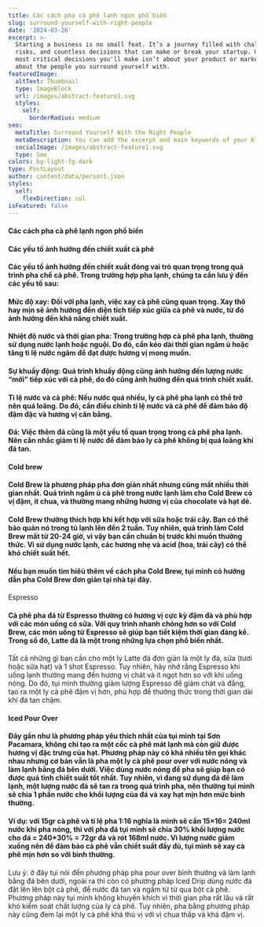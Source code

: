 ```yaml
---
title: Các cách pha cà phê lạnh ngon phổ biến
slug: surround-yourself-with-right-people
date: '2024-03-26'
excerpt: >-
  Starting a business is no small feat. It’s a journey filled with challenges,
  risks, and countless decisions that can make or break your startup. One of the
  most critical decisions you'll make isn’t about your product or market—it's
  about the people you surround yourself with.
featuredImage:
  altText: Thumbnail
  type: ImageBlock
  url: /images/abstract-feature1.svg
  styles:
    self:
      borderRadius: medium
seo:
  metaTitle: Surround Yourself With the Right People
  metaDescription: You can add the excerpt and main keywords of your blog post here.
  socialImage: /images/abstract-feature1.svg
  type: Seo
colors: bg-light-fg-dark
type: PostLayout
author: content/data/person1.json
styles:
  self:
    flexDirection: col
isFeatured: false
---
```

#### **Các cách pha cà phê lạnh ngon phổ biến**

#### Các yếu tố ảnh hưởng đến chiết xuất cà phê

#### Các yếu tố ảnh hưởng đến chiết xuất đóng vai trò quan trọng trong quá trình pha chế cà phê. Trong trường hợp pha lạnh, chúng ta cần lưu ý đến các yếu tố sau:

#### **Mức độ xay:** Đối với pha lạnh, việc xay cà phê cũng quan trọng. Xay thô hay mịn sẽ ảnh hưởng đến diện tích tiếp xúc giữa cà phê và nước, từ đó ảnh hưởng đến khả năng chiết xuất.

#### **Nhiệt độ nước và thời gian pha:** Trong trường hợp cà phê pha lạnh, thường sử dụng nước lạnh hoặc nguội. Do đó, cần kéo dài thời gian ngâm ủ hoặc tăng tỉ lệ nước ngâm để đạt được hương vị mong muốn.

#### **Sự khuấy động:** Quá trình khuấy động cũng ảnh hưởng đến lượng nước “mới” tiếp xúc với cà phê, do đó cũng ảnh hưởng đến quá trình chiết xuất.

#### **Tỉ lệ nước và cà phê:** Nếu nước quá nhiều, ly cà phê pha lạnh có thể trở nên quá loãng. Do đó, cần điều chỉnh tỉ lệ nước và cà phê để đảm bảo độ đậm đặc và hương vị cân bằng.

#### **Đá:** Việc thêm đá cũng là một yếu tố quan trọng trong cà phê pha lạnh. Nên cân nhắc giảm tỉ lệ nước để đảm bảo ly cà phê không bị quá loãng khi đá tan.

#### Cold brew

#### Cold Brew là phương pháp pha đơn giản nhất nhưng cũng mất nhiều thời gian nhất. Quá trình ngâm ủ cà phê trong nước lạnh làm cho Cold Brew có vị đậm, ít chua, và thường mang những hương vị của chocolate và hạt dẻ.

#### Cold Brew thường thích hợp khi kết hợp với sữa hoặc trái cây. Bạn có thể bảo quản nó trong tủ lạnh lên đến 2 tuần. Tuy nhiên, quá trình làm Cold Brew mất từ 20-24 giờ, vì vậy bạn cần chuẩn bị trước khi muốn thưởng thức. Vì sử dụng nước lạnh, các hương nhẹ và acid (hoa, trái cây) có thể khó chiết suất hết.

#### Nếu bạn muốn tìm hiêủ thêm về cách pha Cold Brew, tụi mình có hướng dẫn pha Cold Brew đơn giản tại nhà tại đây.

#### 

Espresso

#### Cà phê pha đá từ Espresso thường có hương vị cực kỳ đậm đà và phù hợp với các món uống có sữa. Với quy trình nhanh chóng hơn so với Cold Brew, các món uống từ Espresso sẽ giúp bạn tiết kiệm thời gian đáng kể. Trong số đó, Latte đá là một trong những lựa chọn phổ biến nhất.

#### 

Tất cả những gì bạn cần cho một ly Latte đá đơn giản là một ly đá, sữa (tươi hoặc sữa hạt) và 1 shot Espresso. Tuy nhiên, hãy nhớ rằng Espresso khi uống lạnh thường mang đến hương vị chát và ít ngọt hơn so với khi uống nóng. Do đó, tụi mình thường giảm lượng Espresso để giảm chát và đắng, tạo ra một ly cà phê đậm vị hơn, phù hợp để thưởng thức trong thời gian dài khi đá tan chậm.

####

#### Iced Pour Over

#### Đây gần như là phương pháp yêu thích nhất của tụi mình tại Sơn Pacamara, không chỉ tạo ra một cốc cà phê mát lạnh mà còn giữ được hương vị đặc trưng của hạt. Phương pháp này có khá nhiều tên gọi khác nhau nhưng cơ bản vẫn là pha một ly cà phê pour over với nước nóng và làm lạnh bằng đá bên dưới. Việc dùng nước nóng để pha sẽ giúp bạn có được quá tình chiết suất tốt nhất. Tuy nhiên, vì đang sử dụng đá để làm lạnh, một lượng nước đá sẽ tan ra trong quá trình pha, nên thường tụi mình sẽ chia 1 phần nước cho khối lượng của đá và xay hạt mịn hơn mức bình thường.

#### Ví dụ: với 15gr cà phê và tỉ lệ pha 1:16 nghĩa là mình sẽ cần 15×16= 240ml nước khi pha nóng, thì với pha đá tụi mình sẽ chia 30% khối lượng nước cho đá = 240\*30% = 72gr đá và rót 168ml nước. Vì lượng nước giảm xuống nên để đảm bảo cà phê vẫn chiết suất đầy đủ, tụi mình sẽ xay cà phê mịn hơn so với bình thường.

#### 

Lưu ý: ở đây tụi nói đến phương pháp pha pour over bình thường và làm lạnh bằng đá bên dưới, ngoài ra thì còn có phương pháp Iced Drip dùng nước đá đặt lên lên bột cà phê, để nước đá tan và ngấm từ từ qua bột cà phê. Phương pháp này tụi mình không khuyến khích vì thời gian pha rất lâu và rất khó kiểm soát chất lượng của ly cà phê. Tuy nhiên, pha bằng phương pháp này cũng đem lại một ly cà phê khá thú vị với vị chua thấp và khá đậm vị.



#### 



